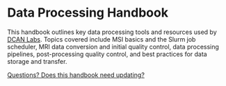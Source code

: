 # Data Processing Handbook

This handbook outlines key data processing tools and resources used by [DCAN Labs](https://innovation.umn.edu/developmental-cognition-and-neuroimaging-lab/). Topics covered include MSI basics and the Slurm job scheduler, MRI data conversion and initial quality control, data processing pipelines, post-processing quality control, and best practices for data storage and transfer.

[Questions? Does this handbook need updating?](https://github.com/DCAN-Labs/data-processing-handbook/issues)